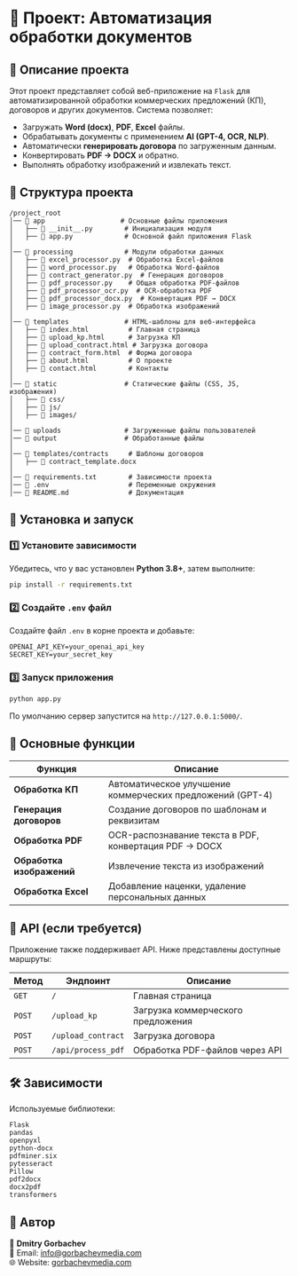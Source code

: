 # 📌 Проект: Автоматизация обработки документов

## 📖 Описание проекта
Этот проект представляет собой веб-приложение на `Flask` для автоматизированной обработки коммерческих предложений (КП), договоров и других документов. Система позволяет:
- Загружать **Word (docx)**, **PDF**, **Excel** файлы.
- Обрабатывать документы с применением **AI (GPT-4, OCR, NLP)**.
- Автоматически **генерировать договора** по загруженным данным.
- Конвертировать **PDF → DOCX** и обратно.
- Выполнять обработку изображений и извлекать текст.

## 📁 Структура проекта
```
/project_root
│── 📂 app                   # Основные файлы приложения
│   ├── 📄 __init__.py        # Инициализация модуля
│   ├── 📄 app.py             # Основной файл приложения Flask
│
│── 📂 processing             # Модули обработки данных
│   ├── 📄 excel_processor.py  # Обработка Excel-файлов
│   ├── 📄 word_processor.py   # Обработка Word-файлов
│   ├── 📄 contract_generator.py  # Генерация договоров
│   ├── 📄 pdf_processor.py    # Общая обработка PDF-файлов
│   ├── 📄 pdf_processor_ocr.py  # OCR-обработка PDF
│   ├── 📄 pdf_processor_docx.py  # Конвертация PDF → DOCX
│   ├── 📄 image_processor.py  # Обработка изображений
│
│── 📂 templates              # HTML-шаблоны для веб-интерфейса
│   ├── 📄 index.html          # Главная страница
│   ├── 📄 upload_kp.html      # Загрузка КП
│   ├── 📄 upload_contract.html # Загрузка договора
│   ├── 📄 contract_form.html  # Форма договора
│   ├── 📄 about.html          # О проекте
│   ├── 📄 contact.html        # Контакты
│
│── 📂 static                 # Статические файлы (CSS, JS, изображения)
│   ├── 📂 css/
│   ├── 📂 js/
│   ├── 📂 images/
│
│── 📂 uploads                # Загруженные файлы пользователей
│── 📂 output                 # Обработанные файлы
│
│── 📂 templates/contracts     # Шаблоны договоров
│   ├── 📄 contract_template.docx
│
│── 📄 requirements.txt        # Зависимости проекта
│── 📄 .env                    # Переменные окружения
│── 📄 README.md               # Документация
```

## 🔧 Установка и запуск

### 1️⃣ Установите зависимости
Убедитесь, что у вас установлен **Python 3.8+**, затем выполните:
```bash
pip install -r requirements.txt
```

### 2️⃣ Создайте `.env` файл
Создайте файл `.env` в корне проекта и добавьте:
```
OPENAI_API_KEY=your_openai_api_key
SECRET_KEY=your_secret_key
```

### 3️⃣ Запуск приложения
```bash
python app.py
```
По умолчанию сервер запустится на `http://127.0.0.1:5000/`.

## 📌 Основные функции

| Функция                        | Описание |
|--------------------------------|-----------------------------------------------|
| **Обработка КП**               | Автоматическое улучшение коммерческих предложений (GPT-4) |
| **Генерация договоров**        | Создание договоров по шаблонам и реквизитам |
| **Обработка PDF**              | OCR-распознавание текста в PDF, конвертация PDF → DOCX |
| **Обработка изображений**      | Извлечение текста из изображений |
| **Обработка Excel**            | Добавление наценки, удаление персональных данных |

## 🚀 API (если требуется)
Приложение также поддерживает API. Ниже представлены доступные маршруты:

| Метод  | Эндпоинт           | Описание |
|--------|--------------------|--------------------------------|
| `GET`  | `/`                | Главная страница |
| `POST` | `/upload_kp`       | Загрузка коммерческого предложения |
| `POST` | `/upload_contract` | Загрузка договора |
| `POST` | `/api/process_pdf` | Обработка PDF-файлов через API |

## 🛠 Зависимости
Используемые библиотеки:
```text
Flask
pandas
openpyxl
python-docx
pdfminer.six
pytesseract
Pillow
pdf2docx
docx2pdf
transformers
```

## 📌 Автор
👤 **Dmitry Gorbachev**  
📧 Email: [info@gorbachevmedia.com](mailto:info@gorbachevmedia.com)  
🌐 Website: [gorbachevmedia.com](https://gorbachevmedia.com)  
